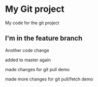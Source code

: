 # My Git project

My code for the git project


## I'm in the feature branch

Another code change

added to master again

made changes for git pull demo

made more changes for git pull/fetch demo

